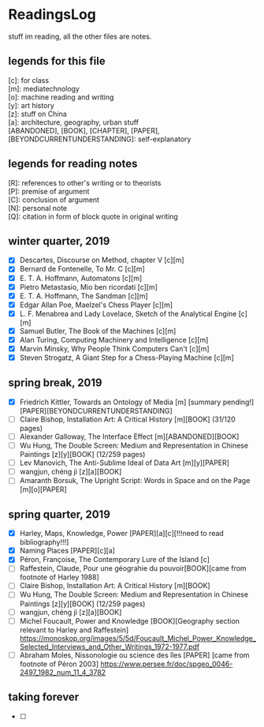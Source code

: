 # ReadingsLog
stuff im reading, all the other files are notes.
## legends for this file
 [c]: for class</br>
 [m]: mediatechnology</br>
 [o]: machine reading and writing</br>
 [y]: art history</br>
 [z]: stuff on China</br>
 [a]: architecture, geography, urban stuff</br>
 [ABANDONED], [BOOK], [CHAPTER], [PAPER], [BEYONDCURRENTUNDERSTANDING]: self-explanatory
## legends for reading notes
 [R]: references to other's writing or to theorists</br>
 [P]: premise of argument</br>
 [C]: conclusion of argument</br>
 [N]: personal note</br>
 [Q]: citation in form of block quote in original writing</br>
## winter quarter, 2019
- [x] Descartes, Discourse on Method, chapter V [c][m]
- [x] Bernard de Fontenelle, To Mr. C [c][m] 
- [x] E. T. A. Hoffmann, Automatons [c][m] 
- [x] Pietro Metastasio, Mio ben ricordati [c][m]
- [x] E. T. A. Hoffmann, The Sandman [c][m]
- [x] Edgar Allan Poe, Maelzel's Chess Player [c][m]
- [x] L. F. Menabrea and Lady Lovelace, Sketch of the Analytical Engine [c][m]
- [x] Samuel Butler, The Book of the Machines [c][m]
- [x] Alan Turing, Computing Machinery and Intelligence [c][m]
- [x] Marvin Minsky, Why People Think Computers Can't [c][m]
- [x] Steven Strogatz, A Giant Step for a Chess-Playing Machine [c][m]
## spring break, 2019
- [x] Friedrich Kittler, Towards an Ontology of Media [m] [summary pending!][PAPER][BEYONDCURRENTUNDERSTANDING]
- [ ] Claire Bishop, Installation Art: A Critical History [m][BOOK] (31/120 pages)
- [ ] Alexander Galloway, The Interface Effect [m][ABANDONED][BOOK] 
- [ ] Wu Hung, The Double Screen: Medium and Representation in Chinese Paintings [z][y][BOOK] (12/259 pages)
- [ ] Lev Manovich, The Anti-Sublime Ideal of Data Art [m][y][PAPER]
- [ ] wangjun, chéng jì [z][a][BOOK]
- [ ] Amaranth Borsuk, The Upright Script: Words in Space and on the Page [m][o][PAPER]
## spring quarter, 2019
- [x] Harley, Maps, Knowledge, Power [PAPER][a][c][!!!need to read bibliography!!!]
- [x] Naming Places [PAPER][c][a]
- [x] Péron, Françoise, The Contemporary Lure of the Island [c]
- [ ] Raffestein, Claude, Pour une géograhie du pouvoir[BOOK][came from footnote of Harley 1988]
- [ ] Claire Bishop, Installation Art: A Critical History [m][BOOK]
- [ ] Wu Hung, The Double Screen: Medium and Representation in Chinese Paintings [z][y][BOOK] (12/259 pages)
- [ ] wangjun, chéng jì [z][a][BOOK]
- [ ] Michel Foucault, Power and Knowledge [BOOK][Geography section relevant to Harley and Raffestein] https://monoskop.org/images/5/5d/Foucault_Michel_Power_Knowledge_Selected_Interviews_and_Other_Writings_1972-1977.pdf
- [ ] Abraham Moles,	Nissonologie ou science des îles [PAPER] [came from footnote of Péron 2003] https://www.persee.fr/doc/spgeo_0046-2497_1982_num_11_4_3782
## taking forever
- [ ] 
